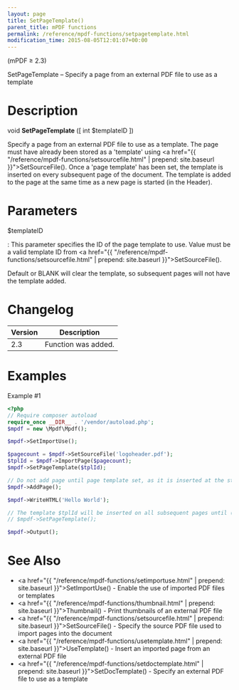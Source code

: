 ```yaml
---
layout: page
title: SetPageTemplate()
parent_title: mPDF functions
permalink: /reference/mpdf-functions/setpagetemplate.html
modification_time: 2015-08-05T12:01:07+00:00
---
```


(mPDF &ge; 2.3)

SetPageTemplate – Specify a page from an external PDF file to use as a template

# Description

void **SetPageTemplate** ([ int <span class="parameter">$templateID</span> ])

Specify a page from an external PDF file to use as a template. The page must have already been stored as a 'template'
using <a href="{{ "/reference/mpdf-functions/setsourcefile.html" | prepend: site.baseurl }}">SetSourceFile()</a>. Once
a 'page template' has been set, the template is inserted on every subsequent page of the document. The template is
added to the page at the same time as a new page is started (in the Header).

# Parameters

<span class="parameter">$templateID</span>

: This parameter specifies the ID of the page template to use. Value must be a valid template ID
  from <a href="{{ "/reference/mpdf-functions/setsourcefile.html" | prepend: site.baseurl }}">SetSourceFile()</a>.

  Default or <span class="smallblock">BLANK</span> will clear the template, so
  subsequent pages will not have the template added.

# Changelog

<table class="table">
<thead>
<tr>
  <th>Version</th>
  <th>Description</th>
</tr>
</thead>
<tbody>
<tr>
  <td>2.3</td>
  <td>Function was added.</td>
</tr>
</tbody>
</table>

# Examples

Example #1

```php
<?php
// Require composer autoload
require_once __DIR__ . '/vendor/autoload.php';
$mpdf = new \Mpdf\Mpdf();

$mpdf->SetImportUse();

$pagecount = $mpdf->SetSourceFile('logoheader.pdf');
$tplId = $mpdf->ImportPage($pagecount);
$mpdf->SetPageTemplate($tplId);

// Do not add page until page template set, as it is inserted at the start of each page
$mpdf->AddPage();

$mpdf->WriteHTML('Hello World');

// The template $tplId will be inserted on all subsequent pages until (optionally)
// $mpdf->SetPageTemplate();

$mpdf->Output();

```

# See Also

 * <a href="{{ "/reference/mpdf-functions/setimportuse.html" | prepend: site.baseurl }}">SetImportUse()</a> - Enable the use of imported PDF files or templates
 * <a href="{{ "/reference/mpdf-functions/thumbnail.html" | prepend: site.baseurl }}">Thumbnail()</a> - Print thumbnails of an external PDF file
 * <a href="{{ "/reference/mpdf-functions/setsourcefile.html" | prepend: site.baseurl }}">SetSourceFile()</a> - Specify the source PDF file used to import pages into the document
 * <a href="{{ "/reference/mpdf-functions/usetemplate.html" | prepend: site.baseurl }}">UseTemplate()</a> - Insert an imported page from an external PDF file
 * <a href="{{ "/reference/mpdf-functions/setdoctemplate.html" | prepend: site.baseurl }}">SetDocTemplate()</a> - Specify an external PDF file to use as a template

